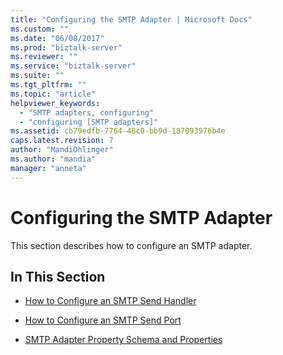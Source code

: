```yaml
---
title: "Configuring the SMTP Adapter | Microsoft Docs"
ms.custom: ""
ms.date: "06/08/2017"
ms.prod: "biztalk-server"
ms.reviewer: ""
ms.service: "biztalk-server"
ms.suite: ""
ms.tgt_pltfrm: ""
ms.topic: "article"
helpviewer_keywords: 
  - "SMTP adapters, configuring"
  - "configuring [SMTP adapters]"
ms.assetid: cb79edfb-7764-48c0-bb9d-187093976b4e
caps.latest.revision: 7
author: "MandiOhlinger"
ms.author: "mandia"
manager: "anneta"
---
```

# Configuring the SMTP Adapter
This section describes how to configure an SMTP adapter.  
  
## In This Section  
  
-   [How to Configure an SMTP Send Handler](../core/how-to-configure-an-smtp-send-handler.md)  
  
-   [How to Configure an SMTP Send Port](../core/how-to-configure-an-smtp-send-port.md)  
  
-   [SMTP Adapter Property Schema and Properties](../core/smtp-adapter-property-schema-and-properties.md)